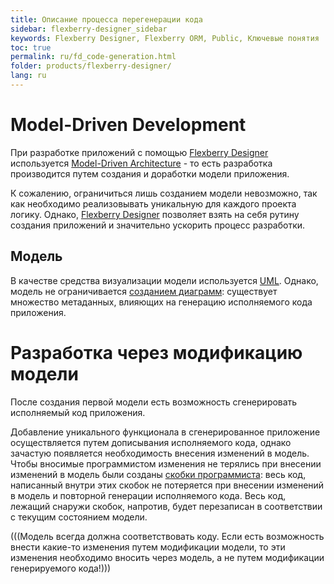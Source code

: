 ```yaml
---
title: Описание процесса перегенерации кода
sidebar: flexberry-designer_sidebar
keywords: Flexberry Designer, Flexberry ORM, Public, Ключевые понятия
toc: true
permalink: ru/fd_code-generation.html
folder: products/flexberry-designer/
lang: ru
---
```


# Model-Driven Development
При разработке приложений с помощью [Flexberry Designer](fd_flexberry-designer.html) используется [Model-Driven Architecture](https://ru.wikipedia.org/wiki/Model_Driven_Architecture) - то есть разработка производится путем создания и доработки модели приложения.

К сожалению, ограничиться лишь созданием модели невозможно, так как необходимо реализовывать уникальную для каждого проекта логику. Однако, [Flexberry Designer](fd_flexberry-designer.html) позволяет взять на себя рутину создания приложений и значительно ускорить процесс разработки.

## Модель
В качестве средства визуализации модели используется [UML](http://ru.wikipedia.org/wiki/UML). Однако, модель не ограничивается [созданием диаграмм](editing-diagram.html): существует множество метаданных, влияющих на генерацию исполняемого кода приложения.

# Разработка через модификацию модели
После создания первой модели есть возможность сгенерировать исполняемый код приложения. 

Добавление уникального функционала в сгенерированное приложение осуществляется путем дописывания исполняемого кода, однако зачастую появляется необходимость внесения изменений в модель. Чтобы вносимые программистом изменения не терялись при внесении изменений в модель были созданы [скобки программиста](programmer-brackets.html): весь код, написанный внутри этих скобок не потеряется при внесении изменений в модель и повторной генерации исполняемого кода. Весь код, лежащий снаружи скобок, напротив, будет перезаписан в соответствии с текущим состоянием модели.

(((<msg type=Important>Модель всегда должна соответствовать коду. Если есть возможность внести какие-то изменения путем модификации модели, то эти изменения необходимо вносить через модель, а не путем модификации генерируемого кода!</msg>)))
